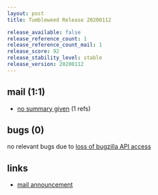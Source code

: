 ```yaml
---
layout: post
title: Tumbleweed Release 20200112

release_available: false
release_reference_count: 1
release_reference_count_mail: 1
release_score: 92
release_stability_level: stable
release_version: 20200112
---
```


## mail (1:1)

- [no summary given](https://github.com/boombatower/tumbleweed-review/issues/10) (1 refs)

## bugs (0)

<!--more-->

no relevant bugs due to [loss of bugzilla API access](https://bugzilla.opensuse.org/show_bug.cgi?id=1157722)



## links

- [mail announcement](https://github.com/boombatower/tumbleweed-review/issues/10)
